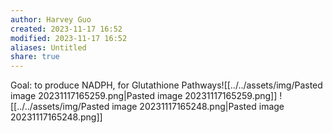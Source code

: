 ```yaml
---
author: Harvey Guo
created: 2023-11-17 16:52
modified: 2023-11-17 16:52
aliases: Untitled
share: true
---
```


Goal: to produce NADPH, for Glutathione Pathways![[../../assets/img/Pasted image 20231117165259.png|Pasted image 20231117165259.png]]
![[../../assets/img/Pasted image 20231117165248.png|Pasted image 20231117165248.png]]